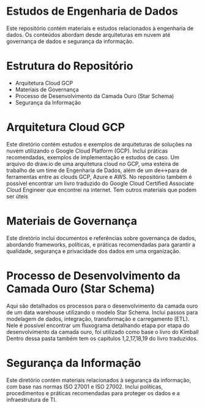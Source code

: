 # Estudos de Engenharia de Dados
Este repositório contém materiais e estudos relacionados à engenharia de dados. Os conteúdos abordam desde arquiteturas em nuvem até governança de dados e segurança da informação.

# Estrutura do Repositório
- Arquitetura Cloud GCP
- Materiais de Governança
- Processo de Desenvolvimento da Camada Ouro (Star Schema)
- Segurança da Informação

# Arquitetura Cloud GCP
Este diretório contém estudos e exemplos de arquiteturas de soluções na nuvem utilizando o Google Cloud Platform (GCP). Inclui práticas recomendadas, exemplos de implementação e estudos de caso.
Um arquivo do draw.io de uma arquitetura cloud no GCP, uma esteira de trabalho de um time de Engenharia de Dados, além de um de<->para de ferramentas entre as clouds GCP, Azure e AWS.
No repositório também é possível encontrar um livro traduzido do Google Cloud Certified Associate Cloud Engineer que encontrei na internet. Tem outros materiais que podem ser úteis 

# Materiais de Governança
Este diretório inclui documentos e referências sobre governança de dados, abordando frameworks, políticas, e práticas recomendadas para garantir a qualidade, segurança e privacidade dos dados em uma organização.

# Processo de Desenvolvimento da Camada Ouro (Star Schema)
Aqui são detalhados os processos para o desenvolvimento da camada ouro de um data warehouse utilizando o modelo Star Schema. Inclui passos para modelagem de dados, integração, transformação e carregamento (ETL). Nele é possível encontrar um fluxograma detalhando etapa por etapa do desenvolvimento da camada ouro, foi utilizado como base o livro do Kimball
Dentro dessa pasta também tem os capitulos 1,2,17,18,19 do livro traduzidos.

# Segurança da Informação
Este diretório contém materiais relacionados à segurança da informação, com base nas normas ISO 27001 e ISO 27002. Inclui políticas, procedimentos e práticas recomendadas para proteger os dados e a infraestrutura de TI.
